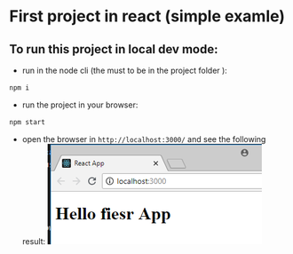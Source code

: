 # First project in react (simple examle)

## To run this project in local dev mode:
* run in the node cli (the must to be in the project folder ):
```bash
npm i
```

* run the project in your browser:
```bash
npm start
```

* open the browser in `http://localhost:3000/` and see the following result:
![picture](screenshot.png)


